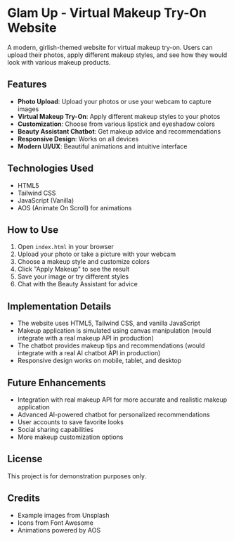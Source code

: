 # Glam Up - Virtual Makeup Try-On Website

A modern, girlish-themed website for virtual makeup try-on. Users can upload their photos, apply different makeup styles, and see how they would look with various makeup products.

## Features

- **Photo Upload**: Upload your photos or use your webcam to capture images
- **Virtual Makeup Try-On**: Apply different makeup styles to your photos
- **Customization**: Choose from various lipstick and eyeshadow colors
- **Beauty Assistant Chatbot**: Get makeup advice and recommendations
- **Responsive Design**: Works on all devices
- **Modern UI/UX**: Beautiful animations and intuitive interface

## Technologies Used

- HTML5
- Tailwind CSS
- JavaScript (Vanilla)
- AOS (Animate On Scroll) for animations

## How to Use

1. Open `index.html` in your browser
2. Upload your photo or take a picture with your webcam
3. Choose a makeup style and customize colors
4. Click "Apply Makeup" to see the result
5. Save your image or try different styles
6. Chat with the Beauty Assistant for advice

## Implementation Details

- The website uses HTML5, Tailwind CSS, and vanilla JavaScript
- Makeup application is simulated using canvas manipulation (would integrate with a real makeup API in production)
- The chatbot provides makeup tips and recommendations (would integrate with a real AI chatbot API in production)
- Responsive design works on mobile, tablet, and desktop

## Future Enhancements

- Integration with real makeup API for more accurate and realistic makeup application
- Advanced AI-powered chatbot for personalized recommendations
- User accounts to save favorite looks
- Social sharing capabilities
- More makeup customization options

## License

This project is for demonstration purposes only.

## Credits

- Example images from Unsplash
- Icons from Font Awesome
- Animations powered by AOS 